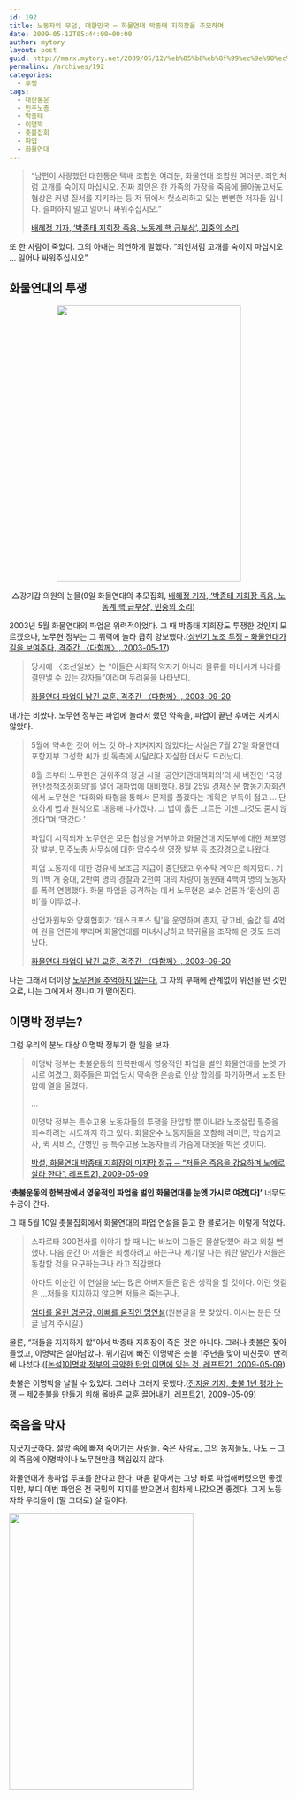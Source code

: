 ```yaml
---
id: 192
title: 노동자의 무덤, 대한민국 ─ 화물연대 박종태 지회장을 추모하며
date: 2009-05-12T05:44:00+00:00
author: mytory
layout: post
guid: http://marx.mytory.net/2009/05/12/%eb%85%b8%eb%8f%99%ec%9e%90%ec%9d%98-%eb%ac%b4%eb%8d%a4-%eb%8c%80%ed%95%9c%eb%af%bc%ea%b5%ad-%e2%94%80-%ed%99%94%eb%ac%bc%ec%97%b0%eb%8c%80-%eb%b0%95%ec%a2%85%ed%83%9c-%ec%a7%80%ed%9a%8c%ec%9e%a5/
permalink: /archives/192
categories:
  - 투쟁
tags:
  - 대한통운
  - 민주노총
  - 박종태
  - 이명박
  - 촛불집회
  - 파업
  - 화물연대
---
```

> “남편이 사랑했던 대한통운 택배 조합원 여러분, 화물연대 조합원 여러분. 죄인처럼 고개를 숙이지 마십시오. 진짜 죄인은 한 가족의 가장을 죽음에 몰아놓고서도 협상은 커녕 질서를 지키라는 등 저 뒤에서 헛소리하고 있는 뻔뻔한 저자들 입니다. 슬퍼하지 말고 일어나 싸워주십시오.”
> 
> <p class="rep">
>   <a href="http://www.vop.co.kr/2009/05/09/A00000251650.html" target="_blank" title="바로 가기">배혜정 기자, ‘박종태 지회장 죽음, 노동계 핵 급부상’, 민중의 소리</a>
> </p>

또 한 사람이 죽었다. 그의 아내는 의연하게 말했다. “죄인처럼 고개를 숙이지 마십시오 … 일어나 싸워주십시오”

## 화물연대의 투쟁

<div class="imageblock center" style="text-align: center; clear: both;">
  <img height="500" width="333" alt="" src="http://cfile24.uf.tistory.com/image/19569C214A0906E8C467DC" /></p> 
  
  <p>
    △강기갑 의원의 눈물(9일 화물연대의 추모집회, <a href="http://www.vop.co.kr/2009/05/09/A00000251650.html" target="_blank" title="바로 가기">배혜정 기자, ‘박종태 지회장 죽음, 노동계 핵 급부상’, 민중의 소리</a>)
  </p>
</div>

2003년 5월 화물연대의 파업은 위력적이었다. 그 때 박종태 지회장도 투쟁한 것인지 모르겠으나, 노무현 정부는 그 위력에 놀라 급히 양보했다.(<a href="http://wspaper.org/article/700" target="_blank" title="바로 가기">상반기 노조 투쟁 &#8211; 화물연대가 길을 보여주다, 격주간 〈다함께〉, 2003-05-17</a>)

> 당시에 〈조선일보〉는 “이들은 사회적 약자가 아니라 물류를 마비시켜 나라를 결딴낼 수 있는 강자들”이라며 두려움을 나타냈다.
> 
> <p class="rep">
>   <a href="http://wspaper.org/article/861" target="_blank" title="바로 가기">화물연대 파업이 남긴 교훈, 격주간 〈다함께〉, 2003-09-20</a>
> </p>

대가는 비쌌다. 노무현 정부는 파업에 놀라서 했던 약속을, 파업이 끝난 후에는 지키지 않았다.

> 5월에 약속한 것이 어느 것 하나 지켜지지 않았다는 사실은 7월 27일 화물연대 포항지부 고성학 씨가 빚 독촉에 시달리다 자살한 데서도 드러났다.
> 
> 8월 초부터 노무현은 권위주의 정권 시절 ‘공안기관대책회의’의 새 버전인 ‘국정현안정책조정회의’를 열어 재파업에 대비했다. 8월 25일 경제신문 합동기자회견에서 노무현은 “대화와 타협을 통해서 문제를 풀겠다는 계획은 부득이 접고 … 단호하게 법과 원칙으로 대응해 나가겠다. 그 법이 옳든 그르든 이젠 그것도 묻지 않겠다”며 ‘막갔다.’ 
> 
> 파업이 시작되자 노무현은 모든 협상을 거부하고 화물연대 지도부에 대한 체포영장 발부, 민주노총 사무실에 대한 압수수색 영장 발부 등 초강경으로 나왔다. 
> 
> 파업 노동자에 대한 경유세 보조금 지급이 중단됐고 위수탁 계약은 해지됐다. 거의 1백 개 중대, 2만여 명의 경찰과 2천여 대의 차량이 동원돼 4백여 명의 노동자를 폭력 연행했다. 화물 파업을 공격하는 데서 노무현은 보수 언론과 ‘환상의 콤비’를 이루었다. 
> 
> 산업자원부와 양회협회가 ‘태스크포스 팀’을 운영하며 촌지, 광고비, 술값 등 4억여 원을 언론에 뿌리며 화물연대를 마녀사냥하고 복귀율을 조작해 온 것도 드러났다. 
> 
> <p class="rep">
>   <a href="http://wspaper.org/article/861" target="_blank" title="바로 가기">화물연대 파업이 남긴 교훈, 격주간 〈다함께〉, 2003-09-20</a>
> </p>

나는 그래서 더이상 <a href="/94" target="_blank" title="‘바보’ 노무현의 상실, 그리고 추락에 대한 단상">노무현을 추억하지 않는다.</a> 그 자의 부패에 관계없이 위선을 떤 것만으로, 나는 그에게서 정나미가 떨어진다.

## 이명박 정부는?

그럼 우리의 분노 대상 이명박 정부가 한 일을 보자.

> 이명박 정부는 촛불운동의 한복판에서 영웅적인 파업을 벌인 화물연대를 눈엣 가시로 여겼고, 화주들은 파업 당시 약속한 운송료 인상 합의를 파기하면서 노조 탄압에 열을 올렸다.
> 
> …
> 
> 이명박 정부는 특수고용 노동자들의 투쟁을 탄압할 뿐 아니라 노조설립 필증을 회수하려는 시도까지 하고 있다. 화물운수 노동자들을 포함해 레미콘, 학습지교사, 퀵 서비스, 간병인 등 특수고용 노동자들의 가슴에 대못을 박은 것이다.
> 
> <p class="rep">
>   <a href="http://wspaper.org/article/6507" target="_blank" title="바로 가기">박설, 화물연대 박종태 지회장의 마지막 절규 ─ “저들은 죽음을 강요하며 노예로 살라 한다”, 레프트21, 2009-05-09</a>
> </p>

**‘촛불운동의 한복판에서 영웅적인 파업을 벌인 화물연대를 눈엣 가시로 여겼[다]’** 너무도 수긍이 간다.

그 때 5월 10일 촛불집회에서 화물연대의 파업 연설을 듣고 한 블로거는 이렇게 적었다.

> 스파르타 300전사를 이야기 할 때 나는 바보야 그들은 몰살당했어 라고 외칠 뻔했다. 다음 순간 아 저들은 희생하려고 하는구나 제기랄 나는 뭐란 말인가 저들은 동참할 것을 요구하는구나 라고 직감했다. 
> 
> 아마도 이순간 이 연설을 보는 많은 아버지들은 같은 생각을 할 것이다. 이런 엿같은 &#8230;저들을 지지하지 않으면 저들은 죽는구나.
> 
> <p class="rep">
>   <a href="http://krwu.nodong.net/home2008/bbs/board.php?bo_table=cham02&#038;wr_id=1163" target="_blank" title="바로 가기">엄마를 울린 명문장, 아빠를 움직인 명연설</a>(원본글을 못 찾았다. 아시는 분은 댓글 남겨 주시길.)
> </p>

물론, “저들을 지지하지 않”아서 박종태 지회장이 죽은 것은 아니다. 그러나 촛불은 잦아들었고, 이명박은 살아남았다. 위기감에 빠진 이명박은 촛불 1주년을 맞아 미친듯이 반격에 나섰다.(<a href="http://wspaper.org/article/6505" target="_blank" title="바로 가기">[논설]이명박 정부의 극악한 탄압 이면에 있는 것, 레프트21, 2009-05-09</a>)

촛불은 이명박을 날릴 수 있었다. 그러나 그러지 못했다.(<a href="http://wspaper.org/article/6493" target="_blank" title="바로 가기">전지윤 기자, 촛불 1년 평가 논쟁 ─ 제2촛불을 만들기 위해 올바른 교훈 끌어내기, 레프트21, 2009-05-09</a>)

## 죽음을 막자

지긋지긋하다. 절망 속에 빠져 죽어가는 사람들. 죽은 사람도, 그의 동지들도, 나도 ─ 그의 죽음에 이명박이나 노무현만큼 책임있지 않다.

화물연대가 총파업 투표를 한다고 한다. 마음 같아서는 그냥 바로 파업해버렸으면 좋겠지만, 부디 이번 파업은 전 국민의 지지를 받으면서 힘차게 나갔으면 좋겠다. 그게 노동자와 우리들이 (말 그대로) 살 길이다.

<img src="http://marx.mytory.net/wp-content/uploads/1/cfile5.uf.1656A0214A0906EA843B7C.jpg" class="aligncenter" width="333" height="500" alt="" filename="HwamulWorkers.jpg" filemime="image/jpeg" />